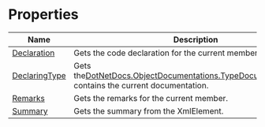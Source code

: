 # Properties
|Name|Description|
|---|---|
|[Declaration](/docs/DotNetDocs/Mixins/Contracts/IObjectDocumentation/Properties/Declaration.md)|Gets the code declaration for the current member.|
|[DeclaringType](/docs/DotNetDocs/Mixins/Contracts/IObjectDocumentation/Properties/DeclaringType.md)|Gets the[DotNetDocs.ObjectDocumentations.TypeDocumentation](https://www.google.com/search?q=DotNetDocs.ObjectDocumentations.TypeDocumentation&btnI=)which contains the current documentation.|
|[Remarks](/docs/DotNetDocs/Mixins/Contracts/IObjectDocumentation/Properties/Remarks.md)|Gets the remarks for the current member.|
|[Summary](/docs/DotNetDocs/Mixins/Contracts/IObjectDocumentation/Properties/Summary.md)|Gets the summary from the XmlElement.|
